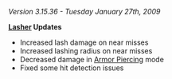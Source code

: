 _Version 3.15.36 - Tuesday January 27th, 2009_

**[Lasher](../weapons/Lasher.md) Updates**

- Increased lash damage on near misses
- Increased lashing radius on near misses
- Decreased damage in [Armor Piercing](../terminology/Armor_Piercing.md) mode
- Fixed some hit detection issues


